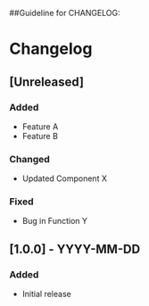 ##Guideline for CHANGELOG:

# Changelog

## [Unreleased]

### Added

- Feature A
- Feature B

### Changed

- Updated Component X

### Fixed

- Bug in Function Y

## [1.0.0] - YYYY-MM-DD

### Added

- Initial release
